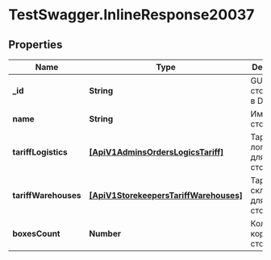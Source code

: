 # TestSwagger.InlineResponse20037

## Properties

Name | Type | Description | Notes
------------ | ------------- | ------------- | -------------
**_id** | **String** | GUID сторкипера в DB | 
**name** | **String** | Имя сторкипера. | [optional] 
**tariffLogistics** | [**[ApiV1AdminsOrdersLogicsTariff]**](ApiV1AdminsOrdersLogicsTariff.md) | Тарифы логистики для сторкипера. | [optional] 
**tariffWarehouses** | [**[ApiV1StorekeepersTariffWarehouses]**](ApiV1StorekeepersTariffWarehouses.md) | Тарифы складов для сторкипера. | [optional] 
**boxesCount** | **Number** | Количество коробок в сторкепере. | [optional] 


